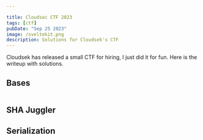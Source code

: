 ```yaml
---

title: Cloudsec CTF 2023
tags: [ctf]
pubDate: "Sep 25 2023"
image: /sveltekit.png
description: Solutions for Cloudsek's CTF
---
```


Cloudsek has released a small CTF for hiring, I just did it for fun. Here is the writeup with solutions.

## Bases

```py

```

## SHA Juggler

## Serialization

> 